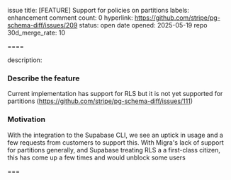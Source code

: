 issue title: [FEATURE] Support for policies on partitions
labels: enhancement
comment count: 0
hyperlink: https://github.com/stripe/pg-schema-diff/issues/209
status: open
date opened: 2025-05-19
repo 30d_merge_rate: 10

====

description:
### Describe the feature
Current implementation has support for RLS but it is not yet supported for partitions (https://github.com/stripe/pg-schema-diff/issues/111)


### Motivation
With the integration to the Supabase CLI, we see an uptick in usage and a few requests from customers to support this. With Migra's lack of support for partitions generally, and Supabase treating RLS a a first-class citizen, this has come up a few times and would unblock some users


===
